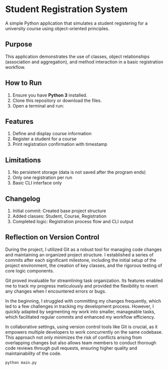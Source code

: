 # Student Registration System

A simple Python application that simulates a student registering for a university course using object-oriented principles.

## Purpose

This application demonstrates the use of classes, object relationships (association and aggregation), and method interaction in a basic registration workflow.

## How to Run

1. Ensure you have **Python 3** installed.
2. Clone this repository or download the files.
3. Open a terminal and run:

## Features
1. Define and display course information
2. Register a student for a course
3. Print registration confirmation with timestamp

## Limitations
1. No persistent storage (data is not saved after the program ends)
2. Only one registration per run
3. Basic CLI interface only

## Changelog
1. Initial commit: Created base project structure
2. Added classes: Student, Course, Registration
3. Completed logic: Registration process flow and CLI output


## Reflection on Version Control

During the project, I utilized Git as a robust tool for managing code changes and maintaining an organized project structure. I established a series of commits after each significant milestone, including the initial setup of the project environment, the creation of key classes, and the rigorous testing of core logic components.

Git proved invaluable for streamlining task organization. Its features enabled me to track my progress meticulously and provided the flexibility to revert any changes when I encountered errors or bugs. 

In the beginning, I struggled with committing my changes frequently, which led to a few challenges in tracking my development process. However, I quickly adapted by segmenting my work into smaller, manageable tasks, which facilitated regular commits and enhanced my workflow efficiency. 

In collaborative settings, using version control tools like Git is crucial, as it empowers multiple developers to work concurrently on the same codebase. This approach not only minimizes the risk of conflicts arising from overlapping changes but also allows team members to conduct thorough code reviews through pull requests, ensuring higher quality and maintainability of the code.




```bash
python main.py

 
